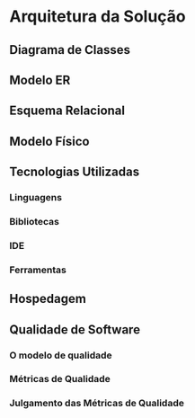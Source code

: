 # Arquitetura da Solução

## Diagrama de Classes

## Modelo ER

## Esquema Relacional

## Modelo Físico

## Tecnologias Utilizadas

### Linguagens

### Bibliotecas

### IDE

### Ferramentas

## Hospedagem

## Qualidade de Software

### O modelo de qualidade

### Métricas de Qualidade

### Julgamento das Métricas de Qualidade
